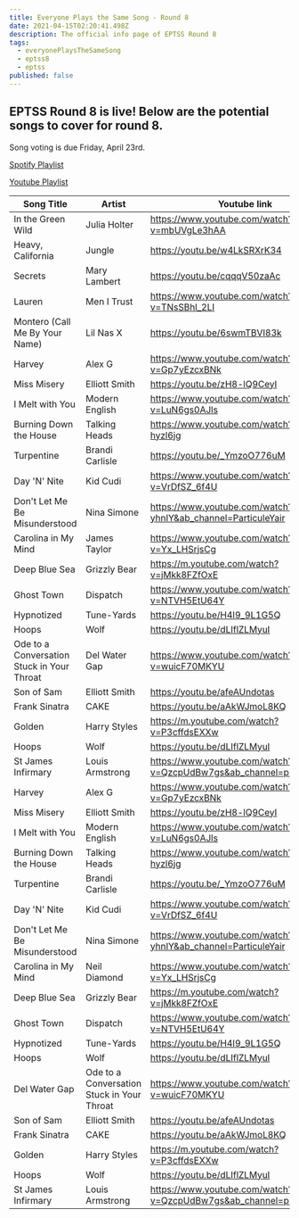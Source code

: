 ```yaml
---
title: Everyone Plays the Same Song - Round 8
date: 2021-04-15T02:20:41.498Z
description: The official info page of EPTSS Round 8
tags:
  - everyonePlaysTheSameSong
  - eptss8
  - eptss
published: false
---
```

## EPTSS Round 8 is live! Below are the potential songs to cover for round 8.

Song voting is due Friday, April 23rd. 

[Spotify Playlist](https://open.spotify.com/playlist/2mVv7GlIRGf5wLSys2zUER?si=P5T_vFlHT7-GBr-z3sZQMw)

[](https://open.spotify.com/playlist/2mVv7GlIRGf5wLSys2zUER?si=P5T_vFlHT7-GBr-z3sZQMw)[Youtube Playlist](https://www.youtube.com/playlist?list=PLDkm3cHHN23HRn0imrYeX6RyoQHstoEyn)

| Song Title                                 | Artist                                     | Youtube link                                                         |
| ------------------------------------------ | ------------------------------------------ | -------------------------------------------------------------------- |
| In the Green Wild                          | Julia Holter                               | <https://www.youtube.com/watch?v=mbUVgLe3hAA>                        |
| Heavy, California                          | Jungle                                     | <https://youtu.be/w4LkSRXrK34>                                       |
| Secrets                                    | Mary Lambert                               | https://youtu.be/cqqqV50zaAc                                         |
| Lauren                                     | Men I Trust                                | https://www.youtube.com/watch?v=TNsSBhl_2LI                          |
| Montero (Call Me By Your Name)             | Lil Nas X                                  | https://youtu.be/6swmTBVI83k                                         |
| Harvey                                     | Alex G                                     | https://www.youtube.com/watch?v=Gp7yEzcxBNk                          |
| Miss Misery                                | Elliott Smith                              | https://youtu.be/zH8-lQ9CeyI                                         |
| I Melt with You                            | Modern English                             | https://www.youtube.com/watch?v=LuN6gs0AJls                          |
| Burning Down the House                     | Talking Heads                              | https://www.youtube.com/watch?v=bgJ-hyzl6jg                          |
| Turpentine                                 | Brandi Carlisle                            | https://youtu.be/_YmzoO776uM                                         |
| Day 'N' Nite                               | Kid Cudi                                   | https://www.youtube.com/watch?v=VrDfSZ_6f4U                          |
| Don't Let Me Be Misunderstood              | Nina Simone                                | https://www.youtube.com/watch?v=9ckv6-yhnIY&ab_channel=ParticuleYair |
| Carolina in My Mind                        | James Taylor                               | https://www.youtube.com/watch?v=Yx_LHSrjsCg                          |
| Deep Blue Sea                              | Grizzly Bear                               | https://m.youtube.com/watch?v=jMkk8FZfOxE                            |
| Ghost Town                                 | Dispatch                                   | https://www.youtube.com/watch?v=NTVH5EtU64Y                          |
| Hypnotized                                 | Tune-Yards                                 | https://youtu.be/H4I9_9L1G5Q                                         |
| Hoops                                      | Wolf                                       | https://youtu.be/dLIflZLMyuI                                         |
| Ode to a Conversation Stuck in Your Throat | Del Water Gap                              | https://www.youtube.com/watch?v=wuicF70MKYU                          |
| Son of Sam                                 | Elliott Smith                              | https://youtu.be/afeAUndotas                                         |
| Frank Sinatra                              | CAKE                                       | https://youtu.be/aAkWJmoL8KQ                                         |
| Golden                                     | Harry Styles                               | https://m.youtube.com/watch?v=P3cffdsEXXw                            |
| Hoops                                      | Wolf                                       | https://youtu.be/dLIflZLMyuI                                         |
| St James Infirmary                         | Louis Armstrong                            | https://www.youtube.com/watch?v=QzcpUdBw7gs&ab_channel=phalenopsis1  |
| Harvey                                     | Alex G                                     | https://www.youtube.com/watch?v=Gp7yEzcxBNk                          |
| Miss Misery                                | Elliott Smith                              | https://youtu.be/zH8-lQ9CeyI                                         |
| I Melt with You                            | Modern English                             | https://www.youtube.com/watch?v=LuN6gs0AJls                          |
| Burning Down the House                     | Talking Heads                              | https://www.youtube.com/watch?v=bgJ-hyzl6jg                          |
| Turpentine                                 | Brandi Carlisle                            | https://youtu.be/_YmzoO776uM                                         |
| Day 'N' Nite                               | Kid Cudi                                   | https://www.youtube.com/watch?v=VrDfSZ_6f4U                          |
| Don't Let Me Be Misunderstood              | Nina Simone                                | https://www.youtube.com/watch?v=9ckv6-yhnIY&ab_channel=ParticuleYair |
| Carolina in My Mind                        | Neil Diamond                               | https://www.youtube.com/watch?v=Yx_LHSrjsCg                          |
| Deep Blue Sea                              | Grizzly Bear                               | https://m.youtube.com/watch?v=jMkk8FZfOxE                            |
| Ghost Town                                 | Dispatch                                   | https://www.youtube.com/watch?v=NTVH5EtU64Y                          |
| Hypnotized                                 | Tune-Yards                                 | https://youtu.be/H4I9_9L1G5Q                                         |
| Hoops                                      | Wolf                                       | https://youtu.be/dLIflZLMyuI                                         |
| Del Water Gap                              | Ode to a Conversation Stuck in Your Throat | https://www.youtube.com/watch?v=wuicF70MKYU                          |
| Son of Sam                                 | Elliott Smith                              | https://youtu.be/afeAUndotas                                         |
| Frank Sinatra                              | CAKE                                       | https://youtu.be/aAkWJmoL8KQ                                         |
| Golden                                     | Harry Styles                               | https://m.youtube.com/watch?v=P3cffdsEXXw                            |
| Hoops                                      | Wolf                                       | https://youtu.be/dLIflZLMyuI                                         |
| St James Infirmary                         | Louis Armstrong                            | https://www.youtube.com/watch?v=QzcpUdBw7gs&ab_channel=phalenopsis1  |